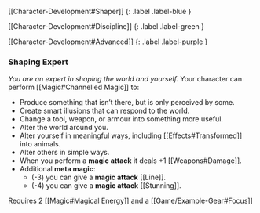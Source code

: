 
[[Character-Development#Shaper]]
{: .label .label-blue }

[[Character-Development#Discipline]]
{: .label .label-green }

[[Character-Development#Advanced]]
{: .label .label-purple }
### Shaping Expert
*You are an expert in shaping the world and yourself.*
Your character can perform [[Magic#Channelled Magic]] to:
- Produce something that isn’t there, but is only perceived by some.
- Create smart illusions that can respond to the world.
- Change a tool, weapon, or armour into something more useful.
- Alter the world around you.
- Alter yourself in meaningful ways, including [[Effects#Transformed]] into animals.
- Alter others in simple ways.
- When you perform a **magic attack** it deals +1 [[Weapons#Damage]]. 
- Additional **meta magic**:
	- (-3) you can give a **magic attack** [[Line]].
	- (-4) you can give a **magic attack** [[Stunning]].

Requires 2 [[Magic#Magical Energy]] and a [[Game/Example-Gear#Focus]]